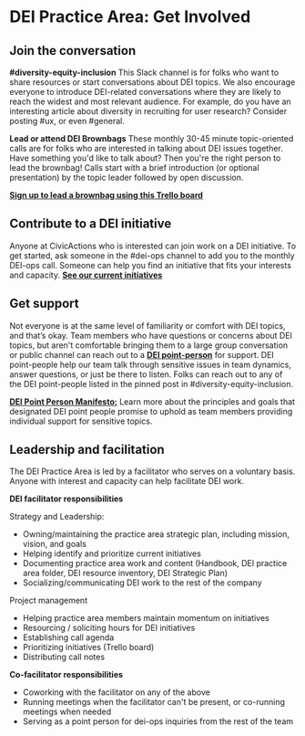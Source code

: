 # DEI Practice Area: Get Involved

## Join the conversation

**#diversity-equity-inclusion**
This Slack channel is for folks who want to share resources or start conversations about DEI topics. We also encourage everyone to introduce DEI-related conversations where they are likely to reach the widest and most relevant audience. For example, do you have an interesting article about diversity in recruiting for user research? Consider posting  #ux, or even #general.

**Lead or attend DEI Brownbags**
These monthly 30-45 minute topic-oriented calls are for folks who are interested in talking about DEI issues together. Have something you'd like to talk about? Then you're the right person to lead the brownbag! Calls start with a brief introduction (or optional presentation) by the topic leader followed by open discussion.

**[Sign up to lead a brownbag using this Trello board](https://trello.com/b/DooWcXUf/dei-brownbag)**


## Contribute to a DEI initiative
Anyone at CivicActions who is interested can join work on a DEI initiative. To get started, ask someone in the #dei-ops channel to add you to the monthly DEI-ops call. Someone can help you find an initiative that fits your interests and capacity.
**[See our current initiatives](https://trello.com/b/rZU8LXW2/diversity-equity-inclusion-dei-initiatives)**

## Get support
Not everyone is at the same level of familiarity or comfort with DEI topics, and that’s okay. Team members who have questions or concerns about DEI topics, but aren't comfortable bringing them to a large group conversation or public channel can reach out to a **[DEI point-person](https://trello.com/c/5XyeNrfZ/109-dei-point-people)** for support. DEI point-people help our team talk through sensitive issues in team dynamics, answer questions, or just be there to listen. Folks can reach out to any of the DEI point-people listed in the pinned post in #diversity-equity-inclusion.

**[DEI Point Person Manifesto:](https://docs.google.com/document/d/11wQ-hlk9QWTan24rm5xwKvode_2s8gOLQzrI-7GObFI/edit)** Learn more about the principles and goals that designated DEI point people promise to uphold as team members providing individual support for sensitive topics.

## Leadership and facilitation
The DEI Practice Area is led by a facilitator who serves on a voluntary basis. Anyone with interest and capacity can help facilitate DEI work.

**DEI facilitator responsibilities**


Strategy and Leadership:

+   Owning/maintaining the practice area strategic plan, including mission, vision, and goals
+   Helping identify and prioritize current initiatives
+   Documenting practice area work and content (Handbook, DEI practice area folder, DEI resource inventory, DEI Strategic Plan)
+   Socializing/communicating DEI work to the rest of the company

Project management

+   Helping practice area members maintain momentum on initiatives
+   Resourcing / soliciting hours for DEI initiatives
+   Establishing call agenda
+   Prioritizing initiatives (Trello board)
+   Distributing call notes


**Co-facilitator responsibilities**

+   Coworking with the facilitator on any of the above
+   Running meetings when the facilitator can't be present, or co-running meetings when needed
+   Serving as a point person for dei-ops inquiries from the rest of the team
